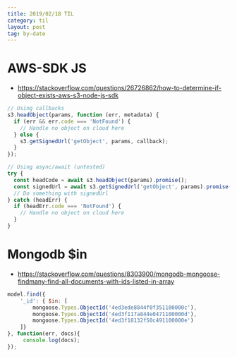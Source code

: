 ```yaml
---
title: 2019/02/18 TIL
category: til
layout: post
tag: by-date
---
```

# AWS-SDK JS
* https://stackoverflow.com/questions/26726862/how-to-determine-if-object-exists-aws-s3-node-js-sdk

```js
// Using callbacks
s3.headObject(params, function (err, metadata) {  
  if (err && err.code === 'NotFound') {  
    // Handle no object on cloud here  
  } else {  
    s3.getSignedUrl('getObject', params, callback);  
  }
});

// Using async/await (untested)
try { 
  const headCode = await s3.headObject(params).promise();
  const signedUrl = await s3.getSignedUrl('getObject', params).promise();
  // Do something with signedUrl
} catch (headErr) {
  if (headErr.code === 'NotFound') {
    // Handle no object on cloud here  
  }
}
```



# Mongodb $in
* https://stackoverflow.com/questions/8303900/mongodb-mongoose-findmany-find-all-documents-with-ids-listed-in-array

```js
model.find({
    '_id': { $in: [
        mongoose.Types.ObjectId('4ed3ede8844f0f351100000c'),
        mongoose.Types.ObjectId('4ed3f117a844e0471100000d'), 
        mongoose.Types.ObjectId('4ed3f18132f50c491100000e')
    ]}
}, function(err, docs){
     console.log(docs);
});
```
